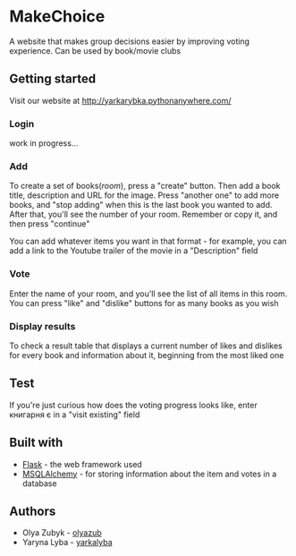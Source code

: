 # MakeChoice
A website that makes group decisions easier by improving voting experience. 
Can be used by book/movie clubs

## Getting started
Visit our website at http://yarkarybka.pythonanywhere.com/

### Login
work in progress...

### Add
To create a set of books(*room*), press a "create" button. Then add a book title, description and URL for the image. Press "another one" to add more books, and "stop adding" when this is the last book you wanted to add.
After that, you'll see the number of your room. Remember or copy it, and then press "continue"

You can add whatever items you want in that format - for example, you can add a link to the Youtube trailer of the movie in a "Description" field
### Vote 
Enter the name of your room, and you'll see the list of all items in this room. You can press "like" and "dislike" buttons for as many books as you wish

### Display results
To check a result table that displays a current number of likes and dislikes for every book and information about it, beginning from  the most liked one

## Test
If you're just curious how does the voting progress looks like, enter книгарня є in a "visit existing" field

## Built with
- [Flask](http://flask.pocoo.org/) - the web framework used
- [MSQLAlchemy](https://www.sqlalchemy.org/) - for storing information about the item and votes in a database

## Authors
- Olya Zubyk - [olyazub](https://github.com/olyazub)
- Yaryna Lyba - [yarkalyba](https://github.com/yarkalyba)
